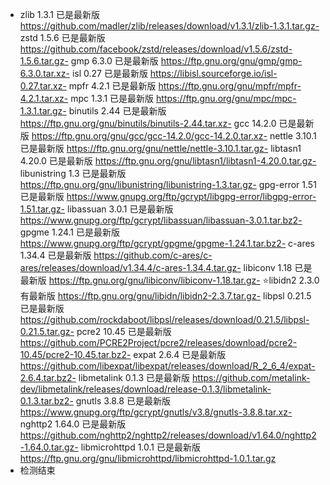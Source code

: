 <!-- 最新更新时间: 2025-02-07 15:43:22 UTC -->
- zlib 1.3.1 已是最新版 https://github.com/madler/zlib/releases/download/v1.3.1/zlib-1.3.1.tar.gz- zstd 1.5.6 已是最新版 https://github.com/facebook/zstd/releases/download/v1.5.6/zstd-1.5.6.tar.gz- gmp 6.3.0 已是最新版 https://ftp.gnu.org/gnu/gmp/gmp-6.3.0.tar.xz- isl 0.27 已是最新版 https://libisl.sourceforge.io/isl-0.27.tar.xz- mpfr 4.2.1 已是最新版 https://ftp.gnu.org/gnu/mpfr/mpfr-4.2.1.tar.xz- mpc 1.3.1 已是最新版 https://ftp.gnu.org/gnu/mpc/mpc-1.3.1.tar.gz- binutils 2.44 已是最新版 https://ftp.gnu.org/gnu/binutils/binutils-2.44.tar.xz- gcc 14.2.0 已是最新版 https://ftp.gnu.org/gnu/gcc/gcc-14.2.0/gcc-14.2.0.tar.xz- nettle 3.10.1 已是最新版 https://ftp.gnu.org/gnu/nettle/nettle-3.10.1.tar.gz- libtasn1 4.20.0 已是最新版 https://ftp.gnu.org/gnu/libtasn1/libtasn1-4.20.0.tar.gz- libunistring 1.3 已是最新版 https://ftp.gnu.org/gnu/libunistring/libunistring-1.3.tar.gz- gpg-error 1.51 已是最新版 https://www.gnupg.org/ftp/gcrypt/libgpg-error/libgpg-error-1.51.tar.gz- libassuan 3.0.1 已是最新版 https://www.gnupg.org/ftp/gcrypt/libassuan/libassuan-3.0.1.tar.bz2- gpgme 1.24.1 已是最新版 https://www.gnupg.org/ftp/gcrypt/gpgme/gpgme-1.24.1.tar.bz2- c-ares 1.34.4 已是最新版 https://github.com/c-ares/c-ares/releases/download/v1.34.4/c-ares-1.34.4.tar.gz- libiconv 1.18 已是最新版 https://ftp.gnu.org/gnu/libiconv/libiconv-1.18.tar.gz- ⭐libidn2 2.3.0 有最新版  https://ftp.gnu.org/gnu/libidn/libidn2-2.3.7.tar.gz- libpsl 0.21.5 已是最新版 https://github.com/rockdaboot/libpsl/releases/download/0.21.5/libpsl-0.21.5.tar.gz- pcre2 10.45 已是最新版 https://github.com/PCRE2Project/pcre2/releases/download/pcre2-10.45/pcre2-10.45.tar.bz2- expat 2.6.4 已是最新版 https://github.com/libexpat/libexpat/releases/download/R_2_6_4/expat-2.6.4.tar.bz2- libmetalink 0.1.3 已是最新版 https://github.com/metalink-dev/libmetalink/releases/download/release-0.1.3/libmetalink-0.1.3.tar.bz2- gnutls 3.8.8 已是最新版 https://www.gnupg.org/ftp/gcrypt/gnutls/v3.8/gnutls-3.8.8.tar.xz- nghttp2 1.64.0 已是最新版 https://github.com/nghttp2/nghttp2/releases/download/v1.64.0/nghttp2-1.64.0.tar.gz- libmicrohttpd 1.0.1 已是最新版 https://ftp.gnu.org/gnu/libmicrohttpd/libmicrohttpd-1.0.1.tar.gz
- 检测结束
